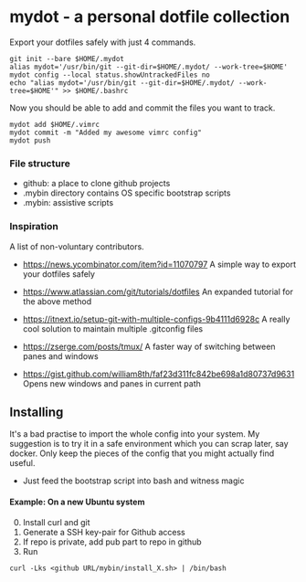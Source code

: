 # mydot - a personal dotfile collection

Export your dotfiles safely with just 4 commands.

```
git init --bare $HOME/.mydot
alias mydot='/usr/bin/git --git-dir=$HOME/.mydot/ --work-tree=$HOME'
mydot config --local status.showUntrackedFiles no
echo "alias mydot='/usr/bin/git --git-dir=$HOME/.mydot/ --work-tree=$HOME'" >> $HOME/.bashrc
```

Now you should be able to add and commit the files you want to track.

```
mydot add $HOME/.vimrc
mydot commit -m "Added my awesome vimrc config"
mydot push
```


### File structure

- github: a place to clone github projects
- .mybin directory contains OS specific bootstrap scripts
- .mybin: assistive scripts

### Inspiration

A list of non-voluntary contributors.

- https://news.ycombinator.com/item?id=11070797
A simple way to export your dotfiles safely

- https://www.atlassian.com/git/tutorials/dotfiles
An expanded tutorial for the above method

- https://itnext.io/setup-git-with-multiple-configs-9b4111d6928c
A really cool solution to maintain multiple .gitconfig files

- https://zserge.com/posts/tmux/
A faster way of switching between panes and windows

- https://gist.github.com/william8th/faf23d311fc842be698a1d80737d9631
Opens new windows and panes in current path

## Installing

It's a bad practise to import the whole config into your system.
My suggestion is to try it in a safe environment which you can scrap later, say docker.
Only keep  the pieces of the config that you might actually find useful.

- Just feed the bootstrap script into bash and witness magic

#### Example: On a new Ubuntu system

0. Install curl and git
1. Generate a SSH key-pair for Github access
2. If repo is private, add pub part to repo in github
3. Run

```
curl -Lks <github URL/mybin/install_X.sh> | /bin/bash
```

